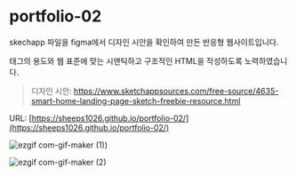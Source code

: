 # portfolio-02

skechapp 파일을 figma에서 디자인 시안을 확인하여 만든 반응형 웹사이트입니다.

태그의 용도와 웹 표준에 맞는 시맨틱하고 구조적인 HTML을 작성하도록 노력하였습니다.

> 디자인 시안: https://www.sketchappsources.com/free-source/4635-smart-home-landing-page-sketch-freebie-resource.html

URL: [https://sheeps1026.github.io/portfolio-02/](https://sheeps1026.github.io/portfolio-02/)

![ezgif com-gif-maker (1)](https://user-images.githubusercontent.com/55824972/109279925-b0e4ac00-785d-11eb-9360-24c3d556277d.gif))

![ezgif com-gif-maker (2)](https://user-images.githubusercontent.com/55824972/109279921-af1ae880-785d-11eb-90f4-97d1be4b0acd.gif)
